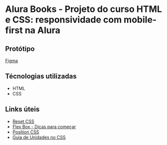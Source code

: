 # Alura Books - Projeto do curso HTML e CSS: responsividade com mobile-first na Alura

## Protótipo

[Figma](https://www.figma.com/file/sSMbIqKaGBd66Y8roxTk2p/AluraBooks?node-id=37%3A94&t=HgUhVXUGrj8fcYPm-0)

## Técnologias utilizadas

- HTML
- CSS

## Links úteis

- [Reset CSS](https://www.alura.com.br/artigos/o-que-e-reset-css)
- [Flex Box - Dicas para começar](https://cursos.alura.com.br/extra/alura-mais/css-flexbox-dicas-para-comecar-c301)
- [Position CSS](https://www.alura.com.br/artigos/entenda-a-propriedade-position-css)
- [Guia de Unidades no CSS](https://www.alura.com.br/artigos/guia-de-unidades-no-css)
